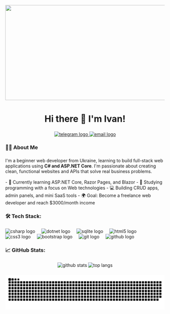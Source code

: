 <br clear="both" />

<div align="center">
  <img height="300" width="600" src="https://user-images.githubusercontent.com/74038190/225813708-98b745f2-7d22-48cf-9150-083f1b00d6c9.gif" />
</div>

###

<h1 align="center">Hi there 👋 I'm Ivan!</h1>

###

<div align="center">
  <a href="https://t.me/lvanRishko" target="_blank">
    <img src="https://img.shields.io/static/v1?message=Telegram&logo=telegram&label=&color=2CA5E0&logoColor=white&labelColor=&style=for-the-badge" height="25" alt="telegram logo" />
  </a>
  <a href="mailto:ivirishko@gmail.com" target="_blank">
    <img src="https://img.shields.io/static/v1?message=Email&logo=gmail&label=&color=EA4335&logoColor=white&labelColor=&style=for-the-badge" height="25" alt="email logo" />
  </a>
</div>

###

<h3 align="left">👨‍💻 About Me</h3>

###

<p align="left">
I'm a beginner web developer from Ukraine, learning to build full-stack web applications using <strong>C# and ASP.NET Core</strong>.  
I'm passionate about creating clean, functional websites and APIs that solve real business problems.
<br><br>
- 🎯 Currently learning ASP.NET Core, Razor Pages, and Blazor  
- 🧠 Studying programming with a focus on Web technologies  
- 💻 Building CRUD apps, admin panels, and mini SaaS tools  
- 🌍 Goal: Become a freelance web developer and reach $3000/month income
</p>

###

<h3 align="left">🛠 Tech Stack:</h3>

###
<div align="left">
  <img src="https://cdn.simpleicons.org/csharp/239120" height="40" alt="csharp logo" />
  <img width="12" />
  <img src="https://cdn.simpleicons.org/dotnet/512BD4" height="40" alt="dotnet logo" />
  <img width="12" />
  <img src="https://cdn.simpleicons.org/sqlite/003B57" height="40" alt="sqlite logo" />
  <img width="12" />
  <img src="https://cdn.simpleicons.org/html5/E34F26" height="40" alt="html5 logo" />
  <img width="12" />
  <img src="https://cdn.simpleicons.org/css3/1572B6" height="40" alt="css3 logo" />
  <img width="12" />
  <img src="https://cdn.simpleicons.org/bootstrap/7952B3" height="40" alt="bootstrap logo" />
  <img width="12" />
  <img src="https://cdn.simpleicons.org/git/F05032" height="40" alt="git logo" />
  <img width="12" />
  <img src="https://cdn.simpleicons.org/github/181717" height="40" alt="github logo" />
</div>

###

<h3 align="left">📈 GitHub Stats:</h3>

###

<div align="center">
  <img src="https://github-readme-stats.vercel.app/api?username=IvanKO1781&show_icons=true&theme=radical" height="180" alt="github stats" />
  <img src="https://github-readme-stats.vercel.app/api/top-langs/?username=IvanKO1781&layout=compact&theme=radical" height="180" alt="top langs" />
</div>

###

<p align="center">
  <img width="600" src="https://github.com/Platane/snk/raw/output/github-contribution-grid-snake.svg" alt="github snake animation" />
</p>
